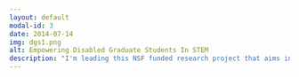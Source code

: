 ```yaml
---
layout: default
modal-id: 3
date: 2014-07-14
img: dgs1.png
alt: Empowering Disabled Graduate Students In STEM
description: "I'm leading this NSF funded research project that aims investigate access needs of graduate students with disabilities in STEM fields then design and develop technology to support them."
---
```

